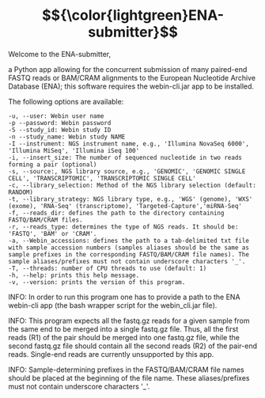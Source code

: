 # $${\color{lightgreen}ENA-submitter}$$

Welcome to the ENA-submitter,

a Python app allowing for the concurrent submission of many paired-end FASTQ reads or BAM/CRAM alignments to the European Nucleotide Archive Database (ENA); this software requires the webin-cli.jar app to be installed. 

The following options are available:

	-u, --user: Webin user name
	-p --password: Webin password
	-S --study_id: Webin study ID
	-n --study_name: Webin study NAME
	-I --instrument: NGS instrument name, e.g., 'Illumina NovaSeq 6000', 'Illumina MiSeq', 'Illumina iSeq 100'
	-i, --insert_size: The number of sequenced nucleotide in two reads forming a pair (optional)
	-s, --source:, NGS library source, e.g., 'GENOMIC', 'GENOMIC SINGLE CELL', 'TRANSCRIPTOMIC', 'TRANSCRIPTOMIC SINGLE CELL'
	-c, --library_selection: Method of the NGS library selection (default: RANDOM)
	-t, --library_strategy: NGS library type, e.g., 'WGS' (genome), 'WXS' (exome), 'RNA-Seq' (transcriptome), 'Targeted-Capture','miRNA-Seq'
	-f, --reads_dir: defines the path to the directory containing FASTQ/BAM/CRAM files.
	-r, --reads_type: determines the type of NGS reads. It should be: 'FASTQ', 'BAM' or 'CRAM'.
	-a, --Webin_accessions: defines the path to a tab-delimited txt file with sample accession numbers (samples aliases should be the same as sample prefixes in the corresponding FASTQ/BAM/CRAM file names). The sample aliases/prefixes must not contain underscore characters '_'.
	-T, --threads: number of CPU threads to use (default: 1)
	-h, --help: prints this help message.
	-v, --version: prints the version of this program.

INFO: In order to run this program one has to provide a path to the ENA webin-cli app (the bash wrapper script for the webin_cli.jar file).

INFO: This program expects all the fastq.gz reads for a given sample from the same end to be merged into a single fastq.gz file. Thus, all the first reads (R1) of the pair should be merged into one fastq.gz file, while the second fastq.gz file should contain all the second reads (R2) of the pair-end reads. Single-end reads are currently unsupported by this app.

INFO: Sample-determining prefixes in the FASTQ/BAM/CRAM file names should be placed at the beginning of the file name. These aliases/prefixes must not contain underscore characters '_'.

